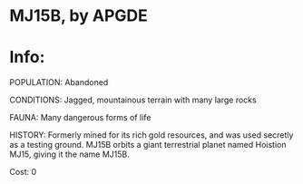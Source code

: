 # MJ15B, by APGDE

# Info:
POPULATION: Abandoned

CONDITIONS: Jagged, mountainous terrain with many large rocks

FAUNA: Many dangerous forms of life

HISTORY: Formerly mined for its rich gold resources, and was used secretly as a testing ground. MJ15B orbits a giant terrestrial planet named Hoistion MJ15, giving it the name MJ15B.

Cost: 0
